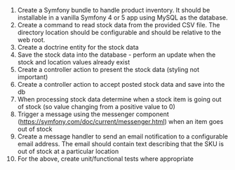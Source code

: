1. Create a Symfony bundle to handle product inventory. It should be installable in a vanilla Symfony 4 or 5 app using MySQL as the database.
2. Create a command to read stock data from the provided CSV file. The directory location should be configurable and should be relative to the web root.
3. Create a doctrine entity for the stock data
4. Save the stock data into the database - perform an update when the stock and location values already exist
5. Create a controller action to present the stock data (styling not important)
6. Create a controller action to accept posted stock data and save into the db
7. When processing stock data determine when a stock item is going out of stock (so value changing from a positive value to 0)
8. Trigger a message using the messenger component (https://symfony.com/doc/current/messenger.html) when an item goes out of stock
9. Create a message handler to send an email notification to a configurable email address. The email should contain text describing that the SKU is out of stock at a particular location
10. For the above, create unit/functional tests where appropriate